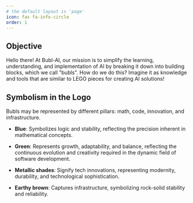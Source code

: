 ```yaml
---
# the default layout is 'page'
icon: fas fa-info-circle
order: 1
---
```


## Objective

Hello there! At Bubl-AI, our mission is to simplify the learning, understanding, and implementation of AI by breaking it down into building blocks, which we call "bubls". How do we do this? Imagine it as knowledge and tools that are similar to LEGO pieces for creating AI solutions!

## Symbolism in the Logo

Bubls may be represented by different pillars: math, code, innovation, and infrastructure.

- **Blue**: Symbolizes logic and stability, reflecting the precision inherent in mathematical concepts.

- **Green**: Represents growth, adaptability, and balance, reflecting the continuous evolution and creativity required in the dynamic field of software development.

- **Metallic shades**: Signify tech innovations, representing modernity, durability, and technological sophistication.

- **Earthy brown**: Captures infrastructure, symbolizing rock-solid stability and reliability.